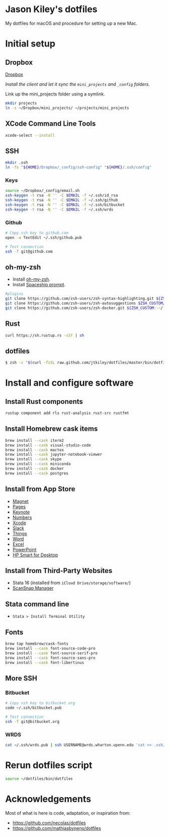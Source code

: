 # Jason Kiley's dotfiles

My dotfiles for macOS and procedure for setting up a new Mac.


# Initial setup


## Dropbox

[Dropbox](https://www.dropbox.com/install2)

*Install the client and let it sync the `mini_projects` and `_config` folders.*

Link up the mini_projects folder using a symlink.

```zsh
mkdir projects
ln -s ~/Dropbox/mini_projects/ ~/projects/mini_projects
```

## XCode Command Line Tools

```zsh
xcode-select --install
```

## SSH

```zsh
mkdir .ssh
ln -fs "${HOME}/Dropbox/_config/ssh-config" "${HOME}/.ssh/config"
```

### Keys

```zsh
source ~/Dropbox/_config/email.sh
ssh-keygen -t rsa -N '' -C $EMAIL -f ~/.ssh/id_rsa
ssh-keygen -t rsa -N '' -C $EMAIL -f ~/.ssh/github
ssh-keygen -t rsa -N '' -C $EMAIL -f ~/.ssh/bitbucket
ssh-keygen -t rsa -N '' -C $EMAIL -f ~/.ssh/wrds
```

### Github

```zsh
# Copy ssh key to github.com
open -a TextEdit ~/.ssh/github.pub

# Test connection
ssh -T git@github.com

```

## oh-my-zsh

- Install [oh-my-zsh](https://github.com/robbyrussell/oh-my-zsh).
- Install [Spaceship prompt](https://github.com/denysdovhan/spaceship-prompt).

```zsh
#plugins
git clone https://github.com/zsh-users/zsh-syntax-highlighting.git ${ZSH_CUSTOM:-~/.oh-my-zsh/custom}/plugins/zsh-syntax-highlighting
git clone https://github.com/zsh-users/zsh-autosuggestions $ZSH_CUSTOM/plugins/zsh-autosuggestions
git clone https://github.com/zsh-users/zsh-docker.git ${ZSH_CUSTOM:-~/.oh-my-zsh/custom}/plugins/zsh-docker

```

## Rust

```zsh
curl https://sh.rustup.rs -sSf | sh
```


## dotfiles

```zsh
$ zsh -c "$(curl -fsSL raw.github.com/jtkiley/dotfiles/master/bin/dotfiles)"
```


# Install and configure software


## Install Rust components

```zsh
rustup component add rls rust-analysis rust-src rustfmt
```


## Install Homebrew cask items

```zsh
brew install --cask iterm2
brew install --cask visual-studio-code
brew install --cask mactex
brew install --cask jupyter-notebook-viewer
brew install --cask skype
brew install --cask miniconda
brew install --cask docker
brew install --cask postgres
```


## Install from App Store

- [Magnet](https://itunes.apple.com/us/app/magnet/id441258766?mt=12)
- [Pages](https://itunes.apple.com/us/app/pages/id409201541?mt=12&uo=4)
- [Keynote](https://itunes.apple.com/us/app/keynote/id409183694?mt=12)
- [Numbers](https://itunes.apple.com/us/app/numbers/id409203825?mt=12)
- [Xcode](https://itunes.apple.com/us/app/xcode/id497799835?mt=12&uo=4)
- [Slack](https://itunes.apple.com/us/app/slack/id803453959?mt=12)
- [Things](https://itunes.apple.com/us/app/things-3/id904280696?mt=12)
- [Word](https://itunes.apple.com/us/app/microsoft-word/id462054704?mt=12)
- [Excel](https://itunes.apple.com/us/app/microsoft-excel/id462058435?mt=12)
- [PowerPoint](https://itunes.apple.com/us/app/microsoft-powerpoint/id462062816?mt=12)
- [HP Smart for Desktop](https://apps.apple.com/us/app/hp-smart-for-desktop/id1474276998?mt=12)


## Install from Third-Party Websites

- Stata 16 (installed from `iCloud Drive/storage/software/`)
- [ScanSnap Manager](http://www.fujitsu.com/global/support/computing/peripheral/scanners/software/s1300i.html)


## Stata command line

- `Stata > Install Terminal Utility`


## Fonts

```zsh
brew tap homebrew/cask-fonts
brew install --cask font-source-code-pro
brew install --cask font-source-serif-pro
brew install --cask font-source-sans-pro
brew install --cask font-libertinus

```


## More SSH


### Bitbucket

```zsh
# Copy ssh key to bitbucket.org
code ~/.ssh/bitbucket.pub

# Test connection
ssh -T git@bitbucket.org

```

### WRDS

```zsh
cat ~/.ssh/wrds.pub | ssh USERNAME@wrds.wharton.upenn.edu 'cat >> .ssh/authorized_keys'
```

# Rerun dotfiles script

```zsh
source ~/dotfiles/bin/dotfiles

```

# Acknowledgements

Most of what is here is code, adaptation, or inspiration from:

- https://github.com/necolas/dotfiles
- https://github.com/mathiasbynens/dotfiles
